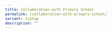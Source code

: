 ```yaml
---
title: Collaboration with Primary School
permalink: /collaboration-with-primary-school/
variant: tiptap
description: ""
---
```

